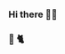 ### Hi there 👋🏼 	

### 🐇  🐈 

<!--
**Fabien-Admin/Fabien-Admin** is a ✨ _special_ ✨ repository because its `README.md` (this file) appears on your GitHub profile.

Here are some ideas to get you started:

- 🔭 I’m currently working on ...
- 🌱 I’m currently learning ...
- 👯 I’m looking to collaborate on ...
- 🤔 I’m looking for help with ...
- 💬 Ask me about ...
- 📫 How to reach me: ...
- 😄 Pronouns: ...
- ⚡ Fun fact: ...

<img align="center" src="https://visitor-badge.glitch.me/badge?page_id=Fabien-Admin.Fabien-Admin" alt="Fabien-Admin" />
-->
